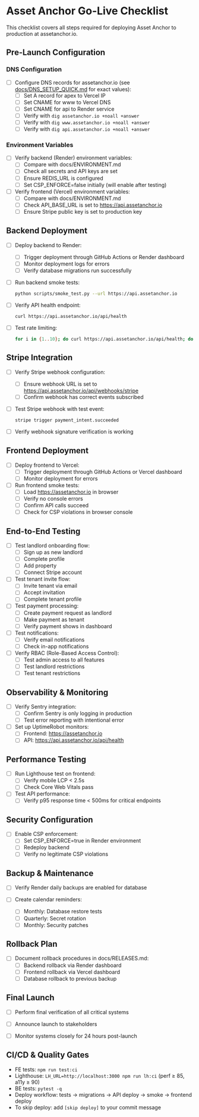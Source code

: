 # Asset Anchor Go-Live Checklist

This checklist covers all steps required for deploying Asset Anchor to production at assetanchor.io.

## Pre-Launch Configuration

### DNS Configuration

- [ ] Configure DNS records for assetanchor.io (see [docs/DNS_SETUP_QUICK.md](./DNS_SETUP_QUICK.md) for exact values):
  - [ ] Set A record for apex to Vercel IP
  - [ ] Set CNAME for www to Vercel DNS
  - [ ] Set CNAME for api to Render service
  - [ ] Verify with `dig assetanchor.io +noall +answer`
  - [ ] Verify with `dig www.assetanchor.io +noall +answer`
  - [ ] Verify with `dig api.assetanchor.io +noall +answer`

### Environment Variables

- [ ] Verify backend (Render) environment variables:
  - [ ] Compare with docs/ENVIRONMENT.md
  - [ ] Check all secrets and API keys are set
  - [ ] Ensure REDIS_URL is configured
  - [ ] Set CSP_ENFORCE=false initially (will enable after testing)

- [ ] Verify frontend (Vercel) environment variables:
  - [ ] Compare with docs/ENVIRONMENT.md
  - [ ] Check API_BASE_URL is set to https://api.assetanchor.io
  - [ ] Ensure Stripe public key is set to production key

## Backend Deployment

- [ ] Deploy backend to Render:
  - [ ] Trigger deployment through GitHub Actions or Render dashboard
  - [ ] Monitor deployment logs for errors
  - [ ] Verify database migrations run successfully

- [ ] Run backend smoke tests:
  ```bash
  python scripts/smoke_test.py --url https://api.assetanchor.io
  ```

- [ ] Verify API health endpoint:
  ```bash
  curl https://api.assetanchor.io/api/health
  ```

- [ ] Test rate limiting:
  ```bash
  for i in {1..10}; do curl https://api.assetanchor.io/api/health; done
  ```

## Stripe Integration

- [ ] Verify Stripe webhook configuration:
  - [ ] Ensure webhook URL is set to https://api.assetanchor.io/api/webhooks/stripe
  - [ ] Confirm webhook has correct events subscribed

- [ ] Test Stripe webhook with test event:
  ```bash
  stripe trigger payment_intent.succeeded
  ```

- [ ] Verify webhook signature verification is working

## Frontend Deployment

- [ ] Deploy frontend to Vercel:
  - [ ] Trigger deployment through GitHub Actions or Vercel dashboard
  - [ ] Monitor deployment for errors

- [ ] Run frontend smoke tests:
  - [ ] Load https://assetanchor.io in browser
  - [ ] Verify no console errors
  - [ ] Confirm API calls succeed
  - [ ] Check for CSP violations in browser console

## End-to-End Testing

- [ ] Test landlord onboarding flow:
  - [ ] Sign up as new landlord
  - [ ] Complete profile
  - [ ] Add property
  - [ ] Connect Stripe account

- [ ] Test tenant invite flow:
  - [ ] Invite tenant via email
  - [ ] Accept invitation
  - [ ] Complete tenant profile

- [ ] Test payment processing:
  - [ ] Create payment request as landlord
  - [ ] Make payment as tenant
  - [ ] Verify payment shows in dashboard

- [ ] Test notifications:
  - [ ] Verify email notifications
  - [ ] Check in-app notifications

- [ ] Verify RBAC (Role-Based Access Control):
  - [ ] Test admin access to all features
  - [ ] Test landlord restrictions
  - [ ] Test tenant restrictions

## Observability & Monitoring

- [ ] Verify Sentry integration:
  - [ ] Confirm Sentry is only logging in production
  - [ ] Test error reporting with intentional error

- [ ] Set up UptimeRobot monitors:
  - [ ] Frontend: https://assetanchor.io
  - [ ] API: https://api.assetanchor.io/api/health

## Performance Testing

- [ ] Run Lighthouse test on frontend:
  - [ ] Verify mobile LCP < 2.5s
  - [ ] Check Core Web Vitals pass

- [ ] Test API performance:
  - [ ] Verify p95 response time < 500ms for critical endpoints

## Security Configuration

- [ ] Enable CSP enforcement:
  - [ ] Set CSP_ENFORCE=true in Render environment
  - [ ] Redeploy backend
  - [ ] Verify no legitimate CSP violations

## Backup & Maintenance

- [ ] Verify Render daily backups are enabled for database

- [ ] Create calendar reminders:
  - [ ] Monthly: Database restore tests
  - [ ] Quarterly: Secret rotation
  - [ ] Monthly: Security patches

## Rollback Plan

- [ ] Document rollback procedures in docs/RELEASES.md:
  - [ ] Backend rollback via Render dashboard
  - [ ] Frontend rollback via Vercel dashboard
  - [ ] Database rollback to previous backup

## Final Launch

- [ ] Perform final verification of all critical systems

- [ ] Announce launch to stakeholders

- [ ] Monitor systems closely for 24 hours post-launch

## CI/CD & Quality Gates

- FE tests: `npm run test:ci`
- Lighthouse: `LH_URL=http://localhost:3000 npm run lh:ci` (perf ≥ 85, a11y ≥ 90)
- BE tests: `pytest -q`
- Deploy workflow: tests → migrations → API deploy → smoke → frontend deploy
- To skip deploy: add `[skip deploy]` to your commit message
